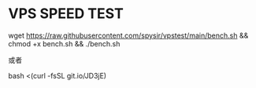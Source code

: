 # VPS SPEED TEST


wget https://raw.githubusercontent.com/spysir/vpstest/main/bench.sh && chmod +x bench.sh && ./bench.sh

或者

bash <(curl -fsSL git.io/JD3jE)
